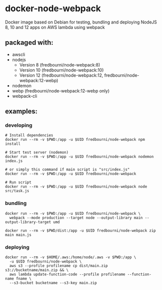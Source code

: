 # docker-node-webpack
Docker image based on Debian for testing, bundling and deploying NodeJS 8, 10 and 12
apps on AWS lambda using webpack

## packaged with:

- awscli
- nodejs
  - Version 8 (fredbourni/node-webpack:8)
  - Version 10 (fredbourni/node-webpack:10)
  - Version 12 (fredbourni/node-webpack:12, fredbourni/node-webpack:12-webp)
- nodemon
- webp (fredbourni/node-webpack:12-webp only)
- webpack-cli

## examples:

### developing

```
# Install dependencies
docker run --rm -v $PWD:/app -u $UID fredbourni/node-webpack npm install

# Start test server (nodemon)
docker run --rm -v $PWD:/app -u $UID fredbourni/node-webpack nodemon index.js

# or simply this command if main script is "src/index.js"
docker run --rm -v $PWD:/app -u $UID fredbourni/node-webpack

# Run script
docker run --rm -v $PWD:/app -u $UID fredbourni/node-webpack node src/task.js
```

### bundling

```
docker run --rm -v $PWD:/app -u $UID fredbourni/node-webpack \
  webpack --mode production --target node --output-library main --output-library-target umd

docker run --rm -v $PWD/dist:/app -u $UID fredbourni/node-webpack zip main main.js
```

### deploying

```
docker run --rm -v $HOME/.aws:/home/node/.aws -v $PWD:/app \
  -u $UID fredbourni/node-webpack \
  aws s3 --profile profilename cp dist/main.zip  s3://bucketname/main.zip && \
  aws lambda update-function-code --profile profilename --function-name fname \
  --s3-bucket bucketname --s3-key main.zip
```